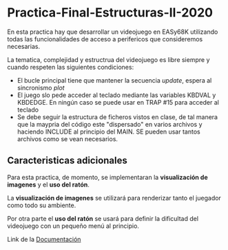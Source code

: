 # Practica-Final-Estructuras-II-2020
En esta practica hay que desarrollar un videojuego en EASy68K utilizando todas las funcionalidades de acceso a perifericos que consideremos necesarias.

La tematica, complejidad y estructrua del videojuego es libre siempre y cuando respeten las siguientes condiciones:
- El bucle principal tiene que mantener la secuencia *update*, espera al sincronismo *plot*
- El juego slo pede acceder al teclado mediante las variables KBDVAL y KBDEDGE. En ningún caso se puede usar en TRAP #15 para acceder al teclado
- Se debe seguir la estructura de ficheros vistos en clase, de tal manera que la maypria del código este "dispersado" en varios archivos y haciendo INCLUDE al principio del MAIN. SE pueden usar tantos archivos como se vean necesarios.

## Caracteristicas adicionales
Para esta practica, de momento, se implementaran la **visualización de imagenes** y el **uso del ratón**.

La **visualización de imagenes** se utilizará para renderizar tanto el juegador como todo su ambiente. 

Por otra parte el **uso del ratón** se usará para definir la dificultad del videojuego con un pequeño menú al principio. 


Link de la [Documentación](https://www.overleaf.com/read/bxrqcxxvrgty)
